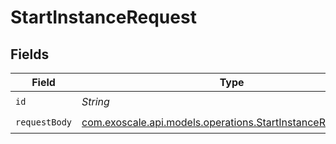 # StartInstanceRequest


## Fields

| Field                                                                                                              | Type                                                                                                               | Required                                                                                                           | Description                                                                                                        |
| ------------------------------------------------------------------------------------------------------------------ | ------------------------------------------------------------------------------------------------------------------ | ------------------------------------------------------------------------------------------------------------------ | ------------------------------------------------------------------------------------------------------------------ |
| `id`                                                                                                               | *String*                                                                                                           | :heavy_check_mark:                                                                                                 | N/A                                                                                                                |
| `requestBody`                                                                                                      | [com.exoscale.api.models.operations.StartInstanceRequestBody](../../models/operations/StartInstanceRequestBody.md) | :heavy_check_mark:                                                                                                 | N/A                                                                                                                |